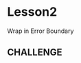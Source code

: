 # Lesson2

Wrap in Error Boundary

## CHALLENGE

<!-- - Import `unstable_createResource`
- Create a Resource using `fetch`ed data
- `read()` from Resource
- Discuss "react-cache"s unstable state -->
